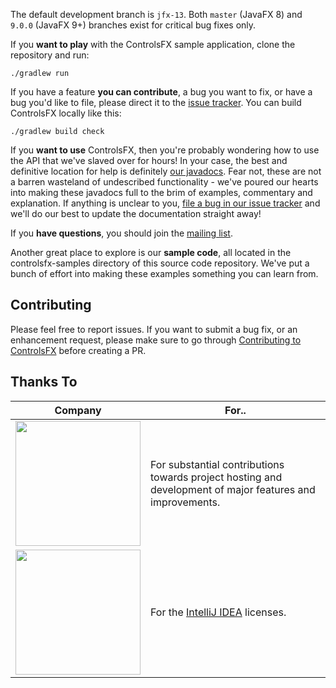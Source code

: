 The default development branch is `jfx-13`. Both `master` (JavaFX 8) and `9.0.0` (JavaFX 9+) branches exist for critical bug fixes only.

If you **want to play** with the ControlsFX sample application, clone the repository and run:

`./gradlew run`

If you have a feature **you can contribute**, a bug you want to fix, or have a bug you'd like to file, please direct it to the [issue tracker](https://github.com/controlsfx/controlsfx/issues).
You can build ControlsFX locally like this:

`./gradlew build check`

If you **want to use** ControlsFX, then you're probably wondering how to use the API that we've slaved over for hours!
In your case, the best and definitive location for help is definitely [our javadocs](https://controlsfx.github.io/javadoc/).
Fear not, these are not a barren wasteland of undescribed functionality - we've poured our hearts into making these javadocs full to the brim of examples, commentary and explanation. If anything is unclear to you, [file a bug in our issue tracker](https://github.com/controlsfx/controlsfx/issues) and we'll do our best to update the documentation straight away!

If you **have questions**, you should join the [mailing list](https://groups.google.com/group/controlsfx-dev).

Another great place to explore is our **sample code**, all located in the controlsfx-samples directory of this source code repository.
We've put a bunch of effort into making these examples something you can learn from.

## Contributing

Please feel free to report issues. If you want to submit a bug fix, or an enhancement request, please make sure to go through [Contributing to ControlsFX](https://github.com/controlsfx/controlsfx/wiki/Contributing-to-ControlsFX) before creating a PR.

## Thanks To

| Company              | For..                          |
|----------------------|--------------------------------|
| <a href="http://gluonhq.com"><img width="200" src="http://fxexperience.com/wp-content/uploads/2016/08/Gluon_combined_logo_vertical.png"></a>| For substantial contributions towards project hosting and development of major features and improvements.|
|<img width="200" src="http://fxexperience.com/wp-content/uploads/2013/04/jetbrains.png">| For the <a href="https://www.jetbrains.com/idea">IntelliJ IDEA</a> licenses.|